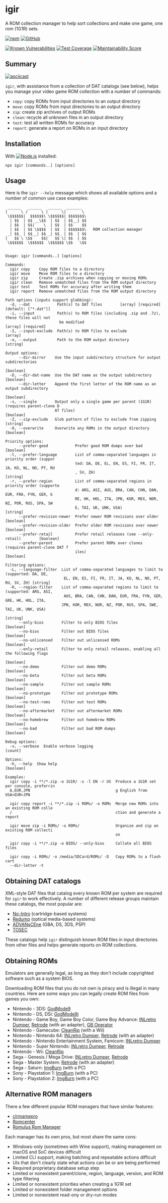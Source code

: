 # igir

A ROM collection manager to help sort collections and make one game, one rom (1G1R) sets.

[![npm](https://badgen.net/npm/v/igir?icon=npm)](https://www.npmjs.com/package/igir)
[![GitHub](https://badgen.net/badge/emmercm/igir/purple?icon=github)](https://github.com/emmercm/igir)

[![Known Vulnerabilities](https://badgen.net/snyk/emmercm/igir?icon=snyk)](https://snyk.io/test/npm/igir)
[![Test Coverage](https://badgen.net/codecov/c/github/emmercm/igir/main?icon=codecov)](https://codecov.io/gh/emmercm/igir)
[![Maintainability Score](https://badgen.net/codeclimate/maintainability/emmercm/igir?icon=codeclimate)](https://codeclimate.com/github/emmercm/igir/maintainability)

## Summary

[![asciicast](https://asciinema.org/a/9I7P2ZWCD0Iz1xBub48shm91t.svg)](https://asciinema.org/a/9I7P2ZWCD0Iz1xBub48shm91t)

`igir`, with assistance from a collection of DAT catalogs (see below), helps you manage your video game ROM collection with a number of commands:

- `copy`: copy ROMs from input directories to an output directory
- `move`: copy ROMs from input directories to an output directory
- `zip`: create zip archives of output ROMs
- `clean`: recycle all unknown files in an output directory
- `test`: test all written ROMs for accuracy
- `report`: generate a report on ROMs in an input directory

## Installation

With [![Node.js](https://badgen.net/npm/node/igir)](https://nodejs.org/en/download/) installed:

```shell
npx igir [commands..] [options]
```

## Usage

Here is the `igir --help` message which shows all available options and a number of common use case examples:

```help
 ______   ______   ______  _______  
|      \ /      \ |      \|       \ 
 \$$$$$$|  $$$$$$\ \$$$$$$| $$$$$$$\
  | $$  | $$ __\$$  | $$  | $$__| $$
  | $$  | $$|    \  | $$  | $$    $$
  | $$  | $$ \$$$$  | $$  | $$$$$$$\   ROM collection manager
 _| $$_ | $$__| $$ _| $$_ | $$  | $$
|   $$ \ \$$    $$|   $$ \| $$  | $$
 \$$$$$$  \$$$$$$  \$$$$$$ \$$   \$$


Usage: igir [commands..] [options]

Commands:
  igir copy    Copy ROM files to a directory
  igir move    Move ROM files to a directory
  igir zip     Create .zip archives when copying or moving ROMs
  igir clean   Remove unmatched files from the ROM output directory
  igir test    Test ROMs for accuracy after writing them
  igir report  Remove unmatched files from the ROM output directory

Path options (inputs support globbing):
  -d, --dat            Path(s) to DAT files        [array] [required] [default: ["*.dat"]]
  -i, --input          Path(s) to ROM files (including .zip and .7z), these files will not
                        be modified                                     [array] [required]
  -I, --input-exclude  Path(s) to ROM files to exclude                             [array]
  -o, --output         Path to the ROM output directory                           [string]

Output options:
      --dir-mirror    Use the input subdirectory structure for output subdirectories
                                                                                 [boolean]
  -D, --dir-dat-name  Use the DAT name as the output subdirectory                [boolean]
      --dir-letter    Append the first letter of the ROM name as an output subdirectory
                                                                                 [boolean]
  -s, --single        Output only a single game per parent (1G1R) (requires parent-clone D
                      AT files)                                                  [boolean]
  -Z, --zip-exclude   Glob pattern of files to exclude from zipping               [string]
  -O, --overwrite     Overwrite any ROMs in the output directory                 [boolean]

Priority options:
      --prefer-good            Prefer good ROM dumps over bad                    [boolean]
  -l, --prefer-language        List of comma-separated languages in priority order (suppor
                               ted: DA, DE, EL, EN, ES, FI, FR, IT, JA, KO, NL, NO, PT, RU
                               , SV, ZH)                                          [string]
  -r, --prefer-region          List of comma-separated regions in priority order (supporte
                               d: ARG, ASI, AUS, BRA, CAN, CHN, DAN, EUR, FRA, FYN, GER, G
                               RE, HK, HOL, ITA, JPN, KOR, MEX, NOR, NZ, POR, RUS, SPA, SW
                               E, TAI, UK, UNK, USA)                              [string]
      --prefer-revision-newer  Prefer newer ROM revisions over older             [boolean]
      --prefer-revision-older  Prefer older ROM revisions over newer             [boolean]
      --prefer-retail          Prefer retail releases (see --only-retail)        [boolean]
      --prefer-parent          Prefer parent ROMs over clones (requires parent-clone DAT f
                               iles)                                             [boolean]

Filtering options:
  -L, --language-filter  List of comma-separated languages to limit to (supported: DA, DE,
                          EL, EN, ES, FI, FR, IT, JA, KO, NL, NO, PT, RU, SV, ZH) [string]
  -R, --region-filter    List of comma-separated regions to limit to (supported: ARG, ASI,
                          AUS, BRA, CAN, CHN, DAN, EUR, FRA, FYN, GER, GRE, HK, HOL, ITA,
                         JPN, KOR, MEX, NOR, NZ, POR, RUS, SPA, SWE, TAI, UK, UNK, USA)
                                                                                  [string]
      --only-bios        Filter to only BIOS files                               [boolean]
      --no-bios          Filter out BIOS files                                   [boolean]
      --no-unlicensed    Filter out unlicensed ROMs                              [boolean]
      --only-retail      Filter to only retail releases, enabling all the following flags
                                                                                 [boolean]
      --no-demo          Filter out demo ROMs                                    [boolean]
      --no-beta          Filter out beta ROMs                                    [boolean]
      --no-sample        Filter out sample ROMs                                  [boolean]
      --no-prototype     Filter out prototype ROMs                               [boolean]
      --no-test-roms     Filter out test ROMs                                    [boolean]
      --no-aftermarket   Filter out aftermarket ROMs                             [boolean]
      --no-homebrew      Filter out homebrew ROMs                                [boolean]
      --no-bad           Filter out bad ROM dumps                                [boolean]

Debug options:
  -v, --verbose  Enable verbose logging                                            [count]

Options:
  -h, --help  Show help                                                          [boolean]

Examples:
  igir copy -i **/*.zip -o 1G1R/ -s -l EN -r US  Produce a 1G1R set per console, preferrin
  A,EUR,JPN                                      g English from USA>EUR>JPN

  igir copy report -i **/*.zip -i ROMs/ -o ROMs  Merge new ROMs into an existing ROM colle
  /                                              ction and generate a report

  igir move zip -i ROMs/ -o ROMs/                Organize and zip an existing ROM collecti
                                                 on

  igir copy -i **/*.zip -o BIOS/ --only-bios     Collate all BIOS files

  igir copy -i ROMs/ -o /media/SDCard/ROMs/ -D   Copy ROMs to a flash cart
  --dir-letter -t
```

## Obtaining DAT catalogs

XML-style DAT files that catalog every known ROM per system are required for `igir` to work effectively. A number of different release groups maintain these catalogs, the most popular are:

- [No-Intro](https://datomatic.no-intro.org/index.php?page=download&s=64) (cartridge-based systems)
- [Redump](http://redump.org/downloads/) (optical media-based systems)
- [ADVANsCEne](https://www.advanscene.com/html/dats.php) (GBA, DS, 3DS, PSP)
- [TOSEC](https://www.tosecdev.org/downloads/category/22-datfiles)

These catalogs help `igir` distinguish known ROM files in input directories from other files and helps generate reports on ROM collections.

## Obtaining ROMs

Emulators are generally legal, as long as they don't include copyrighted software such as a system BIOS.

Downloading ROM files that you do not own is piracy and is illegal in many countries. Here are some ways you can legally create ROM files from games you own:

- Nintendo - 3DS: [GodMode9](https://github.com/d0k3/GodMode9)
- Nintendo - DS, DSi: [GodMode9i](https://github.com/DS-Homebrew/GodMode9i)
- Nintendo - Game Boy, Game Boy Color, Game Boy Advance: [INLretro Dumper](https://www.infiniteneslives.com/inlretro.php), [Retrode](https://www.retrode.com/) (with an adapter), [GB Operator](https://www.epilogue.co/product/gb-operator)
- Nintendo - Gamecube: [CleanRip](https://wiibrew.org/wiki/CleanRip) (with a Wii)
- Nintendo - Nintendo 64: [INLretro Dumper](https://www.infiniteneslives.com/inlretro.php), [Retrode](https://www.retrode.com/) (with an adapter)
- Nintendo - Nintendo Entertainment System, Famicom: [INLretro Dumper](https://www.infiniteneslives.com/inlretro.php)
- Nintendo - Super Nintendo: [INLretro Dumper](https://www.infiniteneslives.com/inlretro.php), [Retrode](https://www.retrode.com/)
- Nintendo - Wii: [CleanRip](https://wiibrew.org/wiki/CleanRip)
- Sega - Genesis / Mega Drive: [INLretro Dumper](https://www.infiniteneslives.com/inlretro.php), [Retrode](https://www.retrode.com/)
- Sega - Master System: [Retrode](https://www.retrode.com/) (with an adapter)
- Sega - Saturn: [ImgBurn](https://ninite.com/ImgBurn/) (with a PC)
- Sony - Playstation 1: [ImgBurn](https://ninite.com/ImgBurn/) (with a PC)
- Sony - Playstation 2: [ImgBurn](https://ninite.com/ImgBurn/) (with a PC)

## Alternative ROM managers

There a few different popular ROM managers that have similar features:

- [clrmamepro](https://mamedev.emulab.it/clrmamepro/)
- [Romcenter](http://www.romcenter.com/)
- [Romulus Rom Manager](https://romulus.cc/)

Each manager has its own pros, but most share the same cons:

- Windows-only (sometimes with Wine support), making management on macOS and SoC devices difficult 
- Limited CLI support, making batching and repeatable actions difficult
- UIs that don't clearly state what actions can be or are being performed
- Required proprietary database setup step
- Limited or nonexistent parent/clone, region, language, version, and ROM type filtering
- Limited or nonexistent priorities when creating a 1G1R set
- Limited or nonexistent folder management options
- Limited or nonexistent read-ony or dry-run modes

